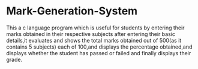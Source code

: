 # Mark-Generation-System
This a c language program which is useful for students by entering their marks obtained in their respective subjects after entering their basic details,it evaluates and shows the total marks obtained out of 500(as it contains 5 subjects) each of 100,and displays the percentage obtained,and displays whether the student has passed or failed and finally displays their grade.
